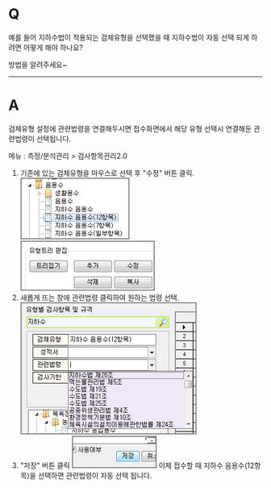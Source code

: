 # Q

예를 들어 지하수법이 적용되는 검체유형을 선택했을 때 지하수법이 자동 선택 되게 하려면 어떻게 해야 하나요?

방법을 알려주세요~

***
# A
검체유형 설정에 관련법령을 연결해두시면
접수화면에서 해당 유형 선택시 연결해둔 관련법령이 선택됩니다.

메뉴 : 측정/분석관리 > 검사항목관리2.0

1. 기존에 있는 검체유형을 마우스로 선택 후 "수정" 버튼 클릭.
  ![](/assets/faq/004-02/01이미지_1.png) ![](/assets/faq/004-02/02이미지_3.png)
1. 새롭게 뜨는 창에 관련법령 클릭하여 원하는 법령 선택.
![](/assets/faq/004-02/03이미지_8.png)
1. "저장" 버튼 클릭
![](/assets/faq/004-02/04이미지_11.png)
이제 접수할 때 지하수 음용수(12항목)을 선택하면 관련법령이 자동 선택 됩니다.